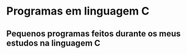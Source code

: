<h1>Programas em linguagem C</h1>

<h2>Pequenos programas feitos durante os meus estudos na linguagem C</h2>
